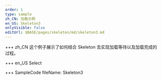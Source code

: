 ```yaml
---
order: 1
type: sample
zh_CN: 加载示例
en_US: Skeleton3
onlyVisible: false
editUrl: $BASE/pages/skeleton/md/skeleton3.md
---
```


+++ zh_CN
这个例子展示了如何结合 Skeleton 去实现加载等待以及加载完成的过程。

+++ en_US
Select

+++ SampleCode
fileName: Skeleton3
